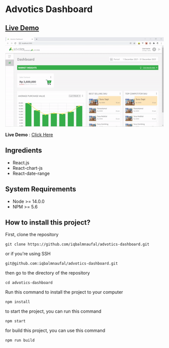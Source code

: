 # Advotics Dashboard

## [Live Demo](http://advotics-dashboard.vercel.app/)

![](https://github.com/iqbalmnaufal/advotics-dashboard/blob/main/src/assets/demo.gif)

**Live Demo** : [Click Here](http://advotics-dashboard.vercel.app/)

## Ingredients

- React.js
- React-chart-js
- React-date-range

## System Requirements
- Node >= 14.0.0
- NPM >= 5.6

## How to install this project?

First, clone the repository
```
git clone https://github.com/iqbalmnaufal/advotics-dashboard.git
```
or if you're using SSH
```
git@github.com:iqbalmnaufal/advotics-dashboard.git
```
then go to the directory of the repository
```
cd advotics-dashboard
```
Run this command to install the project to your computer
```
npm install
```
to start the project, you can run this command
```
npm start
```
for build this project, you can use this command
```
npm run build
```

